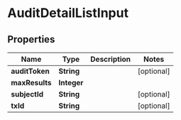 
# AuditDetailListInput

## Properties
Name | Type | Description | Notes
------------ | ------------- | ------------- | -------------
**auditToken** | **String** |  |  [optional]
**maxResults** | **Integer** |  | 
**subjectId** | **String** |  |  [optional]
**txId** | **String** |  |  [optional]



